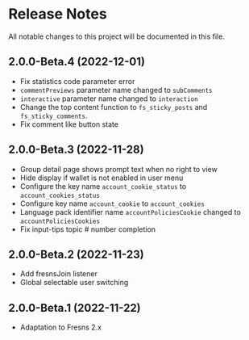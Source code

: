 # Release Notes

All notable changes to this project will be documented in this file.


## 2.0.0-Beta.4 (2022-12-01)

- Fix statistics code parameter error
- `commentPreviews` parameter name changed to `subComments`
- `interactive` parameter name changed to `interaction`
- Change the top content function to `fs_sticky_posts` and `fs_sticky_comments`.
- Fix comment like button state


## 2.0.0-Beta.3 (2022-11-28)

- Group detail page shows prompt text when no right to view
- Hide display if wallet is not enabled in user menu
- Configure the key name `account_cookie_status` to `account_cookies_status`
- Configure key name `account_cookie` to `account_cookies`
- Language pack identifier name `accountPoliciesCookie` changed to `accountPoliciesCookies`
- Fix input-tips topic # number completion


## 2.0.0-Beta.2 (2022-11-23)

- Add fresnsJoin listener
- Global selectable user switching


## 2.0.0-Beta.1 (2022-11-22)

- Adaptation to Fresns 2.x
